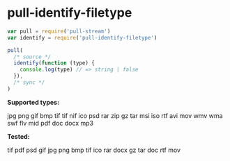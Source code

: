 # pull-identify-filetype


```js
var pull = require('pull-stream')
var identify = require('pull-identify-filetype')

pull(
  /* source */
  identify(function (type) {
    console.log(type) // => string | false
  }),
  /* sync */
)
```

**Supported types:**

jpg
png
gif
bmp
tif
tif
nif
ico
psd
rar
zip
gz
tar
msi
iso
rtf
avi
mov
wmv
wma
swf
flv
mid
pdf
doc
docx
mp3

**Tested:**

tif
pdf
psd
gif
jpg
png
bmp
tif
ico
rar
docx
gz
tar
doc
rtf
mov